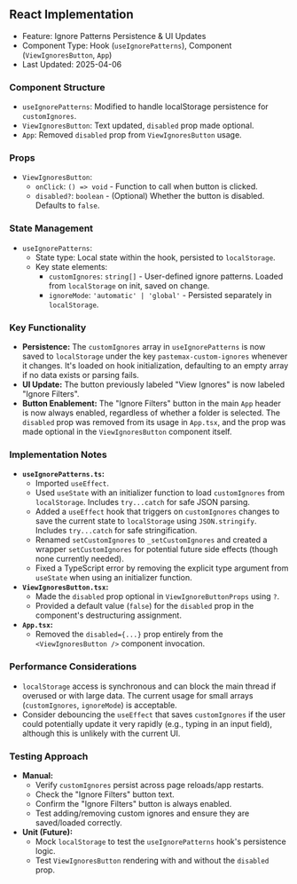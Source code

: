 ## React Implementation
- Feature: Ignore Patterns Persistence & UI Updates
- Component Type: Hook (`useIgnorePatterns`), Component (`ViewIgnoresButton`, `App`)
- Last Updated: 2025-04-06

### Component Structure
- `useIgnorePatterns`: Modified to handle localStorage persistence for `customIgnores`.
- `ViewIgnoresButton`: Text updated, `disabled` prop made optional.
- `App`: Removed `disabled` prop from `ViewIgnoresButton` usage.

### Props
- `ViewIgnoresButton`:
  - `onClick`: `() => void` - Function to call when button is clicked.
  - `disabled?`: `boolean` - (Optional) Whether the button is disabled. Defaults to `false`.

### State Management
- `useIgnorePatterns`:
  - State type: Local state within the hook, persisted to `localStorage`.
  - Key state elements:
    - `customIgnores`: `string[]` - User-defined ignore patterns. Loaded from `localStorage` on init, saved on change.
    - `ignoreMode`: `'automatic' | 'global'` - Persisted separately in `localStorage`.

### Key Functionality
- **Persistence:** The `customIgnores` array in `useIgnorePatterns` is now saved to `localStorage` under the key `pastemax-custom-ignores` whenever it changes. It's loaded on hook initialization, defaulting to an empty array if no data exists or parsing fails.
- **UI Update:** The button previously labeled "View Ignores" is now labeled "Ignore Filters".
- **Button Enablement:** The "Ignore Filters" button in the main `App` header is now always enabled, regardless of whether a folder is selected. The `disabled` prop was removed from its usage in `App.tsx`, and the prop was made optional in the `ViewIgnoresButton` component itself.

### Implementation Notes
- **`useIgnorePatterns.ts`:**
  - Imported `useEffect`.
  - Used `useState` with an initializer function to load `customIgnores` from `localStorage`. Includes `try...catch` for safe JSON parsing.
  - Added a `useEffect` hook that triggers on `customIgnores` changes to save the current state to `localStorage` using `JSON.stringify`. Includes `try...catch` for safe stringification.
  - Renamed `setCustomIgnores` to `_setCustomIgnores` and created a wrapper `setCustomIgnores` for potential future side effects (though none currently needed).
  - Fixed a TypeScript error by removing the explicit type argument from `useState` when using an initializer function.
- **`ViewIgnoresButton.tsx`:**
  - Made the `disabled` prop optional in `ViewIgnoreButtonProps` using `?`.
  - Provided a default value (`false`) for the `disabled` prop in the component's destructuring assignment.
- **`App.tsx`:**
  - Removed the `disabled={...}` prop entirely from the `<ViewIgnoresButton />` component invocation.

### Performance Considerations
- `localStorage` access is synchronous and can block the main thread if overused or with large data. The current usage for small arrays (`customIgnores`, `ignoreMode`) is acceptable.
- Consider debouncing the `useEffect` that saves `customIgnores` if the user could potentially update it very rapidly (e.g., typing in an input field), although this is unlikely with the current UI.

### Testing Approach
- **Manual:**
  - Verify `customIgnores` persist across page reloads/app restarts.
  - Check the "Ignore Filters" button text.
  - Confirm the "Ignore Filters" button is always enabled.
  - Test adding/removing custom ignores and ensure they are saved/loaded correctly.
- **Unit (Future):**
  - Mock `localStorage` to test the `useIgnorePatterns` hook's persistence logic.
  - Test `ViewIgnoresButton` rendering with and without the `disabled` prop.